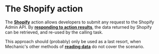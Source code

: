 # The Shopify action

The [**Shopify**](../../actions/shopify.md) action allows developers to submit any request to the Shopify Admin API. By [**responding to action results**](../../../techniques/responding-to-action-results.md), the data returned by Shopify can be retrieved, and re-used by the calling task.

This approach should \(probably\) only be used as a last resort, when Mechanic's other methods of [**reading data**](./) do not cover the scenario.

